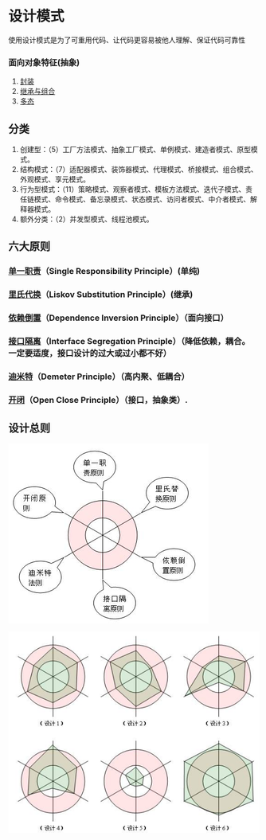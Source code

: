 设计模式
====
使用设计模式是为了可重用代码、让代码更容易被他人理解、保证代码可靠性
### 面向对象特征(抽象)

1. [封装](principle/closure)
1. [继承与组合](principle/extends)
1. [多态](principle/polymorphism)

## 分类
1. 创建型：（5）工厂方法模式、抽象工厂模式、单例模式、建造者模式、原型模式。
1. 结构模式：（7）适配器模式、装饰器模式、代理模式、桥接模式、组合模式、外观模式、享元模式。
1. 行为型模式：（11）策略模式、观察者模式、模板方法模式、迭代子模式、责任链模式、命令模式、备忘录模式、状态模式、访问者模式、中介者模式、解释器模式。
1. 额外分类：（2）并发型模式、线程池模式。


## 六大原则

### [单一职责](principle/single-responsibility-principle/)（Single Responsibility Principle）(单纯)


### [里氏代换](principle/liskov-substitution-principle/)（Liskov Substitution Principle）(继承)


### [依赖倒置](principle/dependence-inversion-principle/)（Dependence Inversion Principle）（面向接口）



### [接口隔离](principle/interface-segregation-principle/)（Interface Segregation Principle）（降低依赖，耦合。 一定要适度，接口设计的过大或过小都不好）

### [迪米特](principle/demeter-principle/)（Demeter Principle）（高内聚、低耦合）


### [开闭](principle/open-close-priciple/)（Open Close Principle）（接口，抽象类）.


## 设计总则

![alt text](images/1.jpg '')

![alt text](images/2.jpg '')
